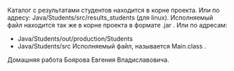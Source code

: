 
Каталог с результатами студентов находится в корне проекта.
Или по адресу: Java/Students/src/results_students (для linux).
Исполняемый файл находится так же в корне проекта в формате .jar .
Или по адресам:
 - Java/Students/out/production/Students
 - Java/Students/src
Исполняемый файл, называется Main.class .

Домашняя работа Боярова Евгения Владиславовича.

